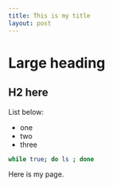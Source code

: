 ```yaml
---
title: This is my title
layout: post
---
```


# Large heading
## H2 here

List below:
- one
- two
- three

``` bash
while true; do ls ; done
```

Here is my page.
